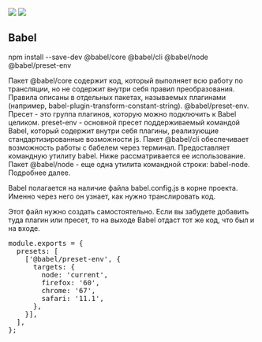 
<a href="https://codeclimate.com/github/slvKhan/asyncHighOrderFn/maintainability"><img src="https://api.codeclimate.com/v1/badges/4463842717293640e32a/maintainability" /></a>
<a href="https://codeclimate.com/github/slvKhan/asyncHighOrderFn/test_coverage"><img src="https://api.codeclimate.com/v1/badges/4463842717293640e32a/test_coverage" /></a>

<h2>Babel</h2>
npm install --save-dev @babel/core @babel/cli @babel/node @babel/preset-env

Пакет @babel/core содержит код, который выполняет всю работу по трансляции, но не содержит внутри себя правил преобразования. Правила описаны в отдельных пакетах, называемых плагинами (например, babel-plugin-transform-constant-string).
@babel/preset-env. Пресет - это группа плагинов, которую можно подключить к Babel целиком. preset-env - основной пресет поддерживаемый командой Babel, который содержит внутри себя плагины, реализующие стандартизированные возможности js.
Пакет @babel/cli обеспечивает возможность работы с бабелем через терминал. Предоставляет командную утилиту babel. Ниже рассматривается ее использование.
Пакет @babel/node - еще одна утилита командной строки: babel-node. Подробнее далее.

Babel полагается на наличие файла babel.config.js в корне проекта. Именно через него он узнает, как нужно транслировать код.

Этот файл нужно создать самостоятельно. Если вы забудете добавить туда плагин или пресет, то на выходе Babel отдаст тот же код, что был и на входе.

<pre>
module.exports = {
  presets: [
    ['@babel/preset-env', {
      targets: {
        node: 'current',
        firefox: '60',
        chrome: '67',
        safari: '11.1',
      },
    }],
  ],
};
</pre>
